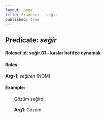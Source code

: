 ```yaml
---
layout: page
title: Frameset - seğir
published: true
---
```

<h2>Predicate: <i>seğir</i></h2>
<h4>Roleset id: seğir.01 - kaslar hafifçe oynamak<br>
<h4>Roles:</h4>
<b>Arg-1</b>: <i>seğiren</i>  (NOM) <br>
<h4>Example:</h4>
&emsp;&emsp;Gözüm seğirdi.<br><br>
&emsp;&emsp;<b>Arg1</b>:  Gözüm<br>

